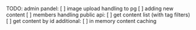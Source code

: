TODO:
admin pandel:
[ ] image upload handling to pg
[ ] adding new content
[ ] members handling
public api:
[ ] get content list (with tag filters)
[ ] get content by id
additional:
[ ] in memory content caching